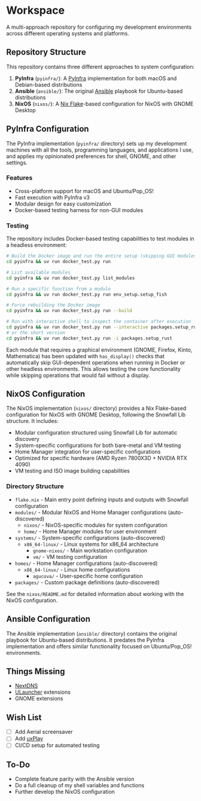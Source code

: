# Workspace

A multi-approach repository for configuring my development environments across different operating systems and platforms.

## Repository Structure

This repository contains three different approaches to system configuration:

1. **PyInfra** (`pyinfra/`): A [PyInfra](https://pyinfra.com/) implementation for both macOS and Debian-based distributions
2. **Ansible** (`ansible/`): The original [Ansible](https://github.com/ansible/ansible) playbook for Ubuntu-based distributions
3. **NixOS** (`nixos/`): A [Nix Flake](https://nixos.wiki/wiki/Flakes)-based configuration for NixOS with GNOME Desktop

## PyInfra Configuration

The PyInfra implementation (`pyinfra/` directory) sets up my development machines with all the tools, programming languages, and applications I use, and applies my opinionated preferences for shell, GNOME, and other settings.

### Features

- Cross-platform support for macOS and Ubuntu/Pop_OS!
- Fast execution with PyInfra v3
- Modular design for easy customization
- Docker-based testing harness for non-GUI modules

### Testing

The repository includes Docker-based testing capabilities to test modules in a headless environment:

```bash
# Build the Docker image and run the entire setup (skipping GUI modules)
cd pyinfra && uv run docker_test.py run

# List available modules
cd pyinfra && uv run docker_test.py list_modules

# Run a specific function from a module
cd pyinfra && uv run docker_test.py run env_setup.setup_fish

# Force rebuilding the Docker image
cd pyinfra && uv run docker_test.py run --build

# Run with interactive shell to inspect the container after execution
cd pyinfra && uv run docker_test.py run --interactive packages.setup_rust
# or the short version
cd pyinfra && uv run docker_test.py run -i packages.setup_rust
```

Each module that requires a graphical environment (GNOME, Firefox, Kinto, Mathematica) has been updated with `has_display()` checks that automatically skip GUI-dependent operations when running in Docker or other headless environments. This allows testing the core functionality while skipping operations that would fail without a display.

## NixOS Configuration

The NixOS implementation (`nixos/` directory) provides a Nix Flake-based configuration for NixOS with GNOME Desktop, following the Snowfall Lib structure. It includes:

- Modular configuration structured using Snowfall Lib for automatic discovery
- System-specific configurations for both bare-metal and VM testing
- Home Manager integration for user-specific configurations
- Optimized for specific hardware (AMD Ryzen 7800X3D + NVIDIA RTX 4090)
- VM testing and ISO image building capabilities

### Directory Structure
- `flake.nix` - Main entry point defining inputs and outputs with Snowfall configuration
- `modules/` - Modular NixOS and Home Manager configurations (auto-discovered)
  - `nixos/` - NixOS-specific modules for system configuration
  - `home/` - Home Manager modules for user environment
- `systems/` - System-specific configurations (auto-discovered)
  - `x86_64-linux/` - Linux systems for x86_64 architecture
    - `gnome-nixos/` - Main workstation configuration 
    - `vm/` - VM testing configuration
- `homes/` - Home Manager configurations (auto-discovered)
  - `x86_64-linux/` - Linux home configurations
    - `agucova/` - User-specific home configuration
- `packages/` - Custom package definitions (auto-discovered)

See the `nixos/README.md` for detailed information about working with the NixOS configuration.

## Ansible Configuration

The Ansible implementation (`ansible/` directory) contains the original playbook for Ubuntu-based distributions. It predates the PyInfra implementation and offers similar functionality focused on Ubuntu/Pop_OS! environments.

## Things Missing

- [NextDNS](https://nextdns.io/)
- [ULauncher](https://ulauncher.io/) extensions
- GNOME extensions

## Wish List

- [ ] Add Aerial screensaver
- [ ] Add [uxPlay](https://github.com/FDH2/UxPlay)
- [ ] CI/CD setup for automated testing

## To-Do

- Complete feature parity with the Ansible version
- Do a full cleanup of my shell variables and functions
- Further develop the NixOS configuration